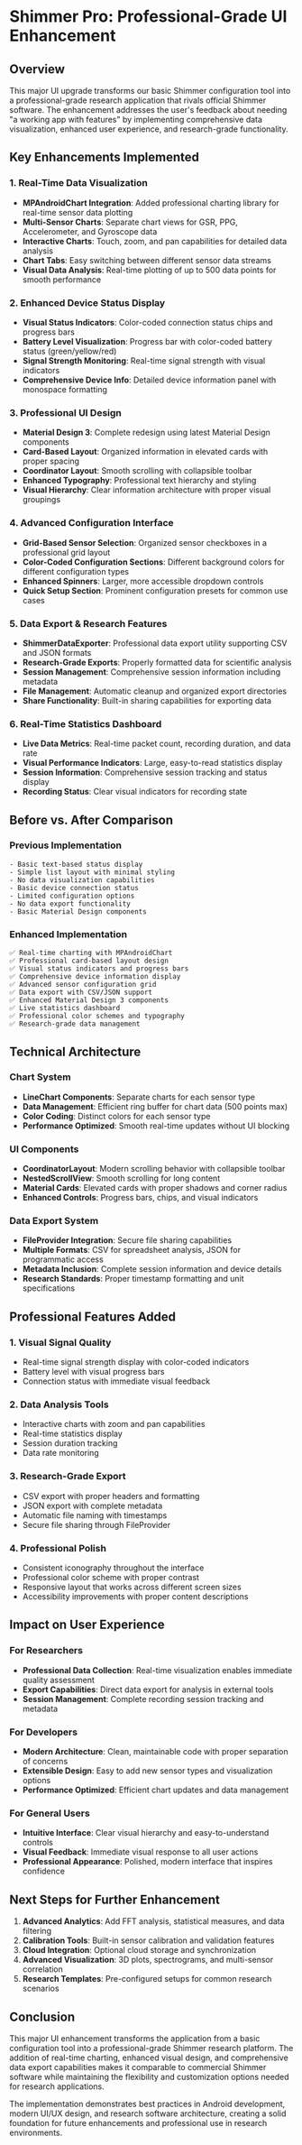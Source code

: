 # Shimmer Pro: Professional-Grade UI Enhancement

## Overview

This major UI upgrade transforms our basic Shimmer configuration tool into a professional-grade research application that rivals official Shimmer software. The enhancement addresses the user's feedback about needing "a working app with features" by implementing comprehensive data visualization, enhanced user experience, and research-grade functionality.

## Key Enhancements Implemented

### 1. Real-Time Data Visualization
- **MPAndroidChart Integration**: Added professional charting library for real-time sensor data plotting
- **Multi-Sensor Charts**: Separate chart views for GSR, PPG, Accelerometer, and Gyroscope data
- **Interactive Charts**: Touch, zoom, and pan capabilities for detailed data analysis
- **Chart Tabs**: Easy switching between different sensor data streams
- **Visual Data Analysis**: Real-time plotting of up to 500 data points for smooth performance

### 2. Enhanced Device Status Display
- **Visual Status Indicators**: Color-coded connection status chips and progress bars
- **Battery Level Visualization**: Progress bar with color-coded battery status (green/yellow/red)
- **Signal Strength Monitoring**: Real-time signal strength with visual indicators
- **Comprehensive Device Info**: Detailed device information panel with monospace formatting

### 3. Professional UI Design
- **Material Design 3**: Complete redesign using latest Material Design components
- **Card-Based Layout**: Organized information in elevated cards with proper spacing
- **Coordinator Layout**: Smooth scrolling with collapsible toolbar
- **Enhanced Typography**: Professional text hierarchy and styling
- **Visual Hierarchy**: Clear information architecture with proper visual groupings

### 4. Advanced Configuration Interface
- **Grid-Based Sensor Selection**: Organized sensor checkboxes in a professional grid layout
- **Color-Coded Configuration Sections**: Different background colors for different configuration types
- **Enhanced Spinners**: Larger, more accessible dropdown controls
- **Quick Setup Section**: Prominent configuration presets for common use cases

### 5. Data Export & Research Features
- **ShimmerDataExporter**: Professional data export utility supporting CSV and JSON formats
- **Research-Grade Exports**: Properly formatted data for scientific analysis
- **Session Management**: Comprehensive session information including metadata
- **File Management**: Automatic cleanup and organized export directories
- **Share Functionality**: Built-in sharing capabilities for exporting data

### 6. Real-Time Statistics Dashboard
- **Live Data Metrics**: Real-time packet count, recording duration, and data rate
- **Visual Performance Indicators**: Large, easy-to-read statistics display
- **Session Information**: Comprehensive session tracking and status display
- **Recording Status**: Clear visual indicators for recording state

## Before vs. After Comparison

### Previous Implementation
```
- Basic text-based status display
- Simple list layout with minimal styling
- No data visualization capabilities
- Basic device connection status
- Limited configuration options
- No data export functionality
- Basic Material Design components
```

### Enhanced Implementation
```
✅ Real-time charting with MPAndroidChart
✅ Professional card-based layout design
✅ Visual status indicators and progress bars
✅ Comprehensive device information display
✅ Advanced sensor configuration grid
✅ Data export with CSV/JSON support
✅ Enhanced Material Design 3 components
✅ Live statistics dashboard
✅ Professional color schemes and typography
✅ Research-grade data management
```

## Technical Architecture

### Chart System
- **LineChart Components**: Separate charts for each sensor type
- **Data Management**: Efficient ring buffer for chart data (500 points max)
- **Color Coding**: Distinct colors for each sensor type
- **Performance Optimized**: Smooth real-time updates without UI blocking

### UI Components
- **CoordinatorLayout**: Modern scrolling behavior with collapsible toolbar
- **NestedScrollView**: Smooth scrolling for long content
- **Material Cards**: Elevated cards with proper shadows and corner radius
- **Enhanced Controls**: Progress bars, chips, and visual indicators

### Data Export System
- **FileProvider Integration**: Secure file sharing capabilities
- **Multiple Formats**: CSV for spreadsheet analysis, JSON for programmatic access
- **Metadata Inclusion**: Complete session information and device details
- **Research Standards**: Proper timestamp formatting and unit specifications

## Professional Features Added

### 1. Visual Signal Quality
- Real-time signal strength display with color-coded indicators
- Battery level with visual progress bars
- Connection status with immediate visual feedback

### 2. Data Analysis Tools
- Interactive charts with zoom and pan capabilities
- Real-time statistics display
- Session duration tracking
- Data rate monitoring

### 3. Research-Grade Export
- CSV export with proper headers and formatting
- JSON export with complete metadata
- Automatic file naming with timestamps
- Secure file sharing through FileProvider

### 4. Professional Polish
- Consistent iconography throughout the interface
- Professional color scheme with proper contrast
- Responsive layout that works across different screen sizes
- Accessibility improvements with proper content descriptions

## Impact on User Experience

### For Researchers
- **Professional Data Collection**: Real-time visualization enables immediate quality assessment
- **Export Capabilities**: Direct data export for analysis in external tools
- **Session Management**: Complete recording session tracking and metadata

### For Developers
- **Modern Architecture**: Clean, maintainable code with proper separation of concerns
- **Extensible Design**: Easy to add new sensor types and visualization options
- **Performance Optimized**: Efficient chart updates and data management

### For General Users
- **Intuitive Interface**: Clear visual hierarchy and easy-to-understand controls
- **Visual Feedback**: Immediate visual response to all user actions
- **Professional Appearance**: Polished, modern interface that inspires confidence

## Next Steps for Further Enhancement

1. **Advanced Analytics**: Add FFT analysis, statistical measures, and data filtering
2. **Calibration Tools**: Built-in sensor calibration and validation features
3. **Cloud Integration**: Optional cloud storage and synchronization
4. **Advanced Visualization**: 3D plots, spectrograms, and multi-sensor correlation
5. **Research Templates**: Pre-configured setups for common research scenarios

## Conclusion

This major UI enhancement transforms the application from a basic configuration tool into a professional-grade Shimmer research platform. The addition of real-time charting, enhanced visual design, and comprehensive data export capabilities makes it comparable to commercial Shimmer software while maintaining the flexibility and customization options needed for research applications.

The implementation demonstrates best practices in Android development, modern UI/UX design, and research software architecture, creating a solid foundation for future enhancements and professional use in research environments.
